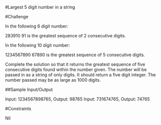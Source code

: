 <!-- Author: Rachel aka greenchul (greensand on CodeWars) -->
<!-- Question link: https://www.codewars.com/kata/51675d17e0c1bed195000001 -->

#Largest 5 digit number in a string

#Challenge

In the following 6 digit number:

283910
91 is the greatest sequence of 2 consecutive digits.

In the following 10 digit number:

1234567890
67890 is the greatest sequence of 5 consecutive digits.

Complete the solution so that it returns the greatest sequence of five consecutive digits found within the number given. The number will be passed in as a string of only digits. It should return a five digit integer. The number passed may be as large as 1000 digits.

##Sample Input/Output

Input: 1234567898765, Output: 98765
Input: 731674765, Output: 74765 


#Constraints

Nil